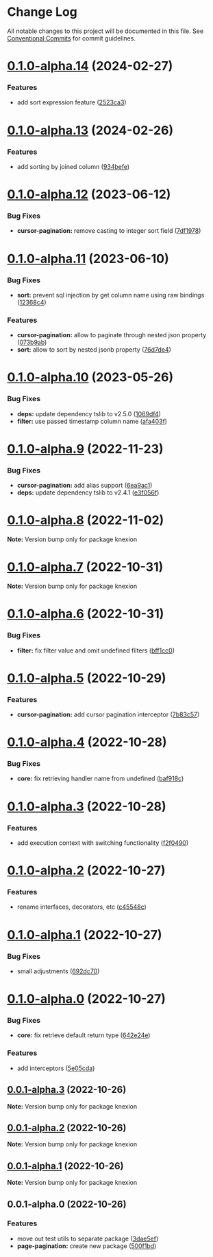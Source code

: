 # Change Log

All notable changes to this project will be documented in this file.
See [Conventional Commits](https://conventionalcommits.org) for commit guidelines.

# [0.1.0-alpha.14](https://github.com/seedium/knexion/compare/v0.1.0-alpha.13...v0.1.0-alpha.14) (2024-02-27)


### Features

* add sort expression feature ([2523ca3](https://github.com/seedium/knexion/commit/2523ca36f1c5528c2f9526a17bea35596a281913))





# [0.1.0-alpha.13](https://github.com/seedium/knexion/compare/v0.1.0-alpha.12...v0.1.0-alpha.13) (2024-02-26)


### Features

* add sorting by joined column ([934befe](https://github.com/seedium/knexion/commit/934befec1c63a8c1f9a474b83ef91b046de0d184))





# [0.1.0-alpha.12](https://github.com/seedium/knexion/compare/v0.1.0-alpha.11...v0.1.0-alpha.12) (2023-06-12)


### Bug Fixes

* **cursor-pagination:** remove casting to integer sort field ([7df1978](https://github.com/seedium/knexion/commit/7df1978a3d8170fbcd137f84097cf68ab372ebc2))





# [0.1.0-alpha.11](https://github.com/seedium/knexion/compare/v0.1.0-alpha.10...v0.1.0-alpha.11) (2023-06-10)


### Bug Fixes

* **sort:** prevent sql injection by get column name using raw bindings ([12368c4](https://github.com/seedium/knexion/commit/12368c40b7bb1abecdc4325ba688f0662c410dae))


### Features

* **cursor-pagination:** allow to paginate through nested json property ([073b9ab](https://github.com/seedium/knexion/commit/073b9abe298ed650b75e17f8c2a811e8edfacf9a))
* **sort:** allow to sort by nested jsonb property ([76d7de4](https://github.com/seedium/knexion/commit/76d7de47327e3d82a9da63a0c2d3579713343177))





# [0.1.0-alpha.10](https://github.com/seedium/knexion/compare/v0.1.0-alpha.9...v0.1.0-alpha.10) (2023-05-26)


### Bug Fixes

* **deps:** update dependency tslib to v2.5.0 ([1069df4](https://github.com/seedium/knexion/commit/1069df40409bfe4e59e95467d0e88aeef4b7f00d))
* **filter:** use passed timestamp column name ([afa403f](https://github.com/seedium/knexion/commit/afa403f29dd7c5f2f31a8302087bb8eaf172a818))





# [0.1.0-alpha.9](https://github.com/seedium/knexion/compare/v0.1.0-alpha.8...v0.1.0-alpha.9) (2022-11-23)


### Bug Fixes

* **cursor-pagination:** add alias support ([6ea9ac1](https://github.com/seedium/knexion/commit/6ea9ac1198ad510c3ceafee061effa782af8a7b0))
* **deps:** update dependency tslib to v2.4.1 ([e3f056f](https://github.com/seedium/knexion/commit/e3f056ffaa437400a7c901691c6d5c7137ed3582))





# [0.1.0-alpha.8](https://github.com/seedium/knexion/compare/v0.1.0-alpha.7...v0.1.0-alpha.8) (2022-11-02)

**Note:** Version bump only for package knexion





# [0.1.0-alpha.7](https://github.com/seedium/knexion/compare/v0.1.0-alpha.6...v0.1.0-alpha.7) (2022-10-31)

**Note:** Version bump only for package knexion





# [0.1.0-alpha.6](https://github.com/seedium/knexion/compare/v0.1.0-alpha.5...v0.1.0-alpha.6) (2022-10-31)


### Bug Fixes

* **filter:** fix filter value and omit undefined filters ([bff1cc0](https://github.com/seedium/knexion/commit/bff1cc0874ad828e32f27d38904134a7675054bd))





# [0.1.0-alpha.5](https://github.com/seedium/knexion/compare/v0.1.0-alpha.4...v0.1.0-alpha.5) (2022-10-29)


### Features

* **cursor-pagination:** add cursor pagination interceptor ([7b83c57](https://github.com/seedium/knexion/commit/7b83c571181341fc79bb8e99f41af9ada81c1b0b))





# [0.1.0-alpha.4](https://github.com/seedium/knexion/compare/v0.1.0-alpha.3...v0.1.0-alpha.4) (2022-10-28)


### Bug Fixes

* **core:** fix retrieving handler name from undefined ([baf918c](https://github.com/seedium/knexion/commit/baf918c3ef21f62e73e178ae7c1d4f6a7936f136))





# [0.1.0-alpha.3](https://github.com/seedium/knexion/compare/v0.1.0-alpha.2...v0.1.0-alpha.3) (2022-10-28)


### Features

* add execution context with switching functionality ([f2f0490](https://github.com/seedium/knexion/commit/f2f0490b84ee80458c09490b0038db9b1e165b30))





# [0.1.0-alpha.2](https://github.com/seedium/knexion/compare/v0.1.0-alpha.1...v0.1.0-alpha.2) (2022-10-27)


### Features

* rename interfaces, decorators, etc ([c45548c](https://github.com/seedium/knexion/commit/c45548cc3dceb0068842c62e1fcd9212d56dc0a4))





# [0.1.0-alpha.1](https://github.com/seedium/knexion/compare/v0.1.0-alpha.0...v0.1.0-alpha.1) (2022-10-27)


### Bug Fixes

* small adjustments ([692dc70](https://github.com/seedium/knexion/commit/692dc70bc5ec0476a2e78008ccab620d9448c830))





# [0.1.0-alpha.0](https://github.com/seedium/knexion/compare/v0.0.1-alpha.3...v0.1.0-alpha.0) (2022-10-27)


### Bug Fixes

* **core:** fix retrieve default return type ([642e24e](https://github.com/seedium/knexion/commit/642e24eb48b57864b182525c779f51b7657917f0))


### Features

* add interceptors ([5e05cda](https://github.com/seedium/knexion/commit/5e05cda674a606a75ec2df3e5a596989fb3abc01))





## [0.0.1-alpha.3](https://github.com/seedium/knexion/compare/v0.0.1-alpha.2...v0.0.1-alpha.3) (2022-10-26)

**Note:** Version bump only for package knexion





## [0.0.1-alpha.2](https://github.com/seedium/knexion/compare/v0.0.1-alpha.1...v0.0.1-alpha.2) (2022-10-26)

**Note:** Version bump only for package knexion





## [0.0.1-alpha.1](https://github.com/seedium/knexion/compare/v0.0.1-alpha.0...v0.0.1-alpha.1) (2022-10-26)

**Note:** Version bump only for package knexion





## 0.0.1-alpha.0 (2022-10-26)


### Features

* move out test utils to separate package ([3dae5ef](https://github.com/seedium/knexion/commit/3dae5ef5fe6ec3bf39be94208871f4c73baea78f))
* **page-pagination:** create new package ([500f1bd](https://github.com/seedium/knexion/commit/500f1bdc0e0a0c373f191bb19e2273f909af6ae2))
